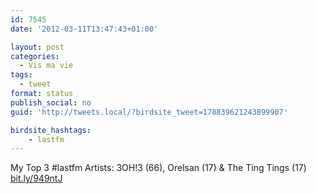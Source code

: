 ```yaml
---
id: 7545
date: '2012-03-11T13:47:43+01:00'

layout: post
categories:
  - Vis ma vie
tags:
  - tweet
format: status
publish_social: no
guid: 'http://tweets.local/?birdsite_tweet=178839621243899907'

birdsite_hashtags:
    - lastfm
---
```


My Top 3 #lastfm Artists: 3OH!3 (66), Orelsan (17) &amp; The Ting Tings (17) [bit.ly/949ntJ](http://bit.ly/949ntJ)